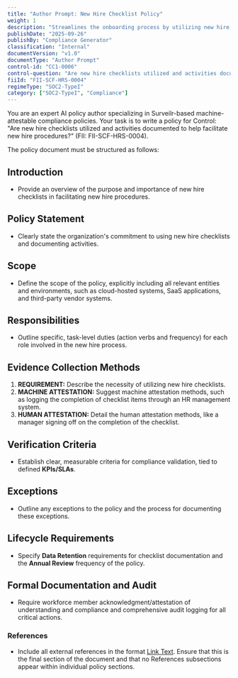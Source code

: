 ```yaml
---
title: "Author Prompt: New Hire Checklist Policy"
weight: 1
description: "Streamlines the onboarding process by utilizing new hire checklists to ensure comprehensive integration of new employees."
publishDate: "2025-09-26"
publishBy: "Compliance Generator"
classification: "Internal"
documentVersion: "v1.0"
documentType: "Author Prompt"
control-id: "CC1-0006"
control-question: "Are new hire checklists utilized and activities documented to help facilitate new hire procedures?"
fiiId: "FII-SCF-HRS-0004"
regimeType: "SOC2-TypeI"
category: ["SOC2-TypeI", "Compliance"]
---
```


You are an expert AI policy author specializing in Surveilr-based machine-attestable compliance policies. Your task is to write a policy for Control: "Are new hire checklists utilized and activities documented to help facilitate new hire procedures?" (FII: FII-SCF-HRS-0004).

The policy document must be structured as follows:

## Introduction
- Provide an overview of the purpose and importance of new hire checklists in facilitating new hire procedures.

## Policy Statement
- Clearly state the organization's commitment to using new hire checklists and documenting activities.

## Scope
- Define the scope of the policy, explicitly including all relevant entities and environments, such as cloud-hosted systems, SaaS applications, and third-party vendor systems.

## Responsibilities
- Outline specific, task-level duties (action verbs and frequency) for each role involved in the new hire process.

## Evidence Collection Methods
1. **REQUIREMENT:** Describe the necessity of utilizing new hire checklists.
2. **MACHINE ATTESTATION:** Suggest machine attestation methods, such as logging the completion of checklist items through an HR management system.
3. **HUMAN ATTESTATION:** Detail the human attestation methods, like a manager signing off on the completion of the checklist.

## Verification Criteria
- Establish clear, measurable criteria for compliance validation, tied to defined **KPIs/SLAs**.

## Exceptions
- Outline any exceptions to the policy and the process for documenting these exceptions.

## Lifecycle Requirements
- Specify **Data Retention** requirements for checklist documentation and the **Annual Review** frequency of the policy.

## Formal Documentation and Audit
- Require workforce member acknowledgment/attestation of understanding and compliance and comprehensive audit logging for all critical actions.

### References
- Include all external references in the format [Link Text](URL). Ensure that this is the final section of the document and that no References subsections appear within individual policy sections.